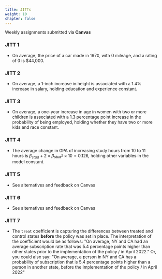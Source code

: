 ```yaml
---
title: JITTs
weight: 10
chapter: false
---
```


Weekly assignments submitted via **Canvas**

### JITT 1

- On average, the price of a car made in 1970, with 0 mileage, and a rating of 0 is $44,000.

### JITT 2

- On average, a 1-inch increase in height is associated with a 1.4% increase in salary, holding education and experience constant.

### JITT 3

- On average, a one-year increase in age in women with two or more children is associated with a 1.3 percentage point increase in the probability of being employed, holding whether they have two or more kids and race constant.


### JITT 4

- The average change in GPA of increasing study hours from 10 to 11 hours is $\beta_{stud} + 2\times\beta_{stud^2}\times10 = 0.126$, holding other variables in the model constant.

### JITT 5

- See alternatives and feedback on Canvas

### JITT 6

- See alternatives and feedback on Canvas

### JITT 7

- The `treat` coefficient is capturing the differences between treated and control states **before** the policy was set in place. The interpretation of the coefficient would be as follows: "On average, NY and CA had an average subscription rate that was 5.4 percentage points higher than other states prior to the implementation of the policy / in April 2022." Or, you could also say: "On average, a person in NY and CA has a probability of subscription that is 5.4 percentage points higher than a person in another state, before the implementation of the policy / in April 2022"